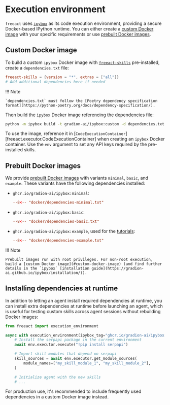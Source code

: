 # Execution environment

`freeact` uses [`ipybox`](https://gradion-ai.github.io/ipybox/) as its code execution environment, providing a secure Docker-based IPython runtime. You can either create a [custom Docker image](#custom-docker-image) with your specific requirements or use [prebuilt Docker images](#prebuilt-docker-images).

## Custom Docker image

To build a custom `ipybox` Docker image with [`freeact-skills`](https://gradion-ai.github.io/freeact-skills/) pre-installed, create a `dependencies.txt` file:

```toml title="dependencies.txt"
freeact-skills = {version = "*", extras = ["all"]}
# Add additional dependencies here if needed
```

!!! Note 

    `dependencies.txt` must follow the [Poetry dependency specification format](https://python-poetry.org/docs/dependency-specification/).

Then build the `ipybox` Docker image referencing the dependencies file:

```bash
python -m ipybox build -t gradion-ai/ipybox:custom -d dependencies.txt
```

To use the image, reference it in [`CodeExecutionContainer`][freeact.executor.CodeExecutionContainer] when creating an `ipybox` Docker container. Use the `env` argument to set any API keys required by the pre-installed skills. 

## Prebuilt Docker images

We provide [prebuilt Docker images](https://github.com/gradion-ai/ipybox/pkgs/container/ipybox) with variants `minimal`, `basic`, and `example`. These variants have the following dependencies installed:

- `ghcr.io/gradion-ai/ipybox:minimal`: 

    ```toml title="docker/dependencies-minimal.txt"
    --8<-- "docker/dependencies-minimal.txt"
    ```

- `ghcr.io/gradion-ai/ipybox:basic`: 

    ```toml title="docker/dependencies-basic.txt"
    --8<-- "docker/dependencies-basic.txt"
    ```

- `ghcr.io/gradion-ai/ipybox:example`, used for the [tutorials](tutorials/index.md): 

    ```toml title="docker/dependencies-example.txt"
    --8<-- "docker/dependencies-example.txt"
    ```

!!! Note

    Prebuilt images run with root privileges. For non-root execution, build a [custom Docker image](#custom-docker-image) (and find further details in the `ipybox` [installation guide](https://gradion-ai.github.io/ipybox/installation/)).

## Installing dependencies at runtime

In addition to letting an agent install required dependencies at runtime, you can install extra dependencies at runtime before launching an agent, which is useful for testing custom skills across agent sessions without rebuilding Docker images:

```python
from freeact import execution_environment

async with execution_environment(ipybox_tag="ghcr.io/gradion-ai/ipybox:basic") as env:
    # Install the serpapi package in the current environment
    await env.executor.execute("!pip install serpapi")

    # Import skill modules that depend on serpapi
    skill_sources = await env.executor.get_module_sources(
        module_names=["my_skill_module_1", "my_skill_module_2"],
    )

    # Initialize agent with the new skills
    # ...
```

For production use, it's recommended to include frequently used dependencies in a custom Docker image instead.
